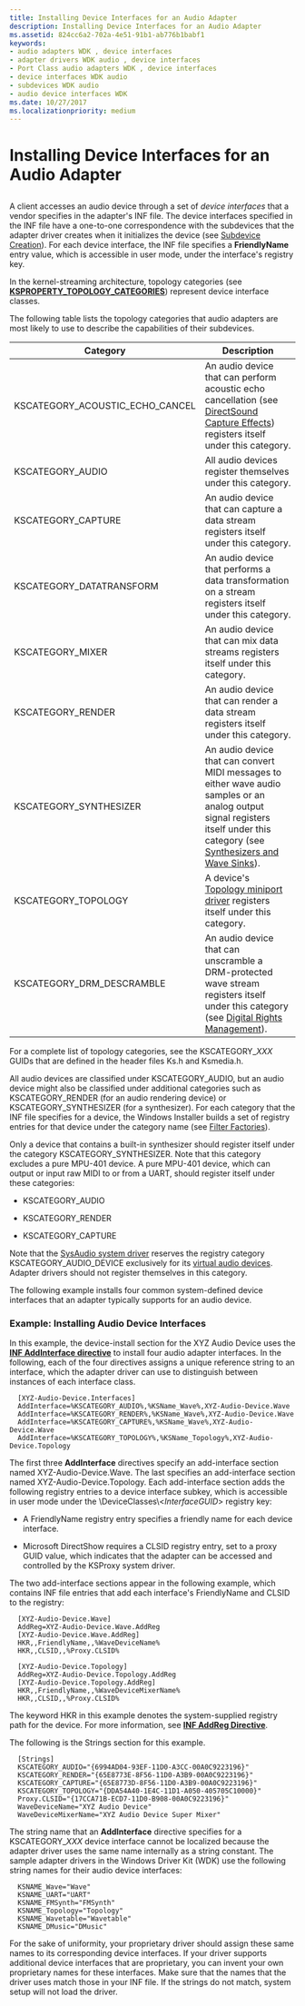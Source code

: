 ```yaml
---
title: Installing Device Interfaces for an Audio Adapter
description: Installing Device Interfaces for an Audio Adapter
ms.assetid: 824cc6a2-702a-4e51-91b1-ab776b1babf1
keywords:
- audio adapters WDK , device interfaces
- adapter drivers WDK audio , device interfaces
- Port Class audio adapters WDK , device interfaces
- device interfaces WDK audio
- subdevices WDK audio
- audio device interfaces WDK
ms.date: 10/27/2017
ms.localizationpriority: medium
---
```


# Installing Device Interfaces for an Audio Adapter


## <span id="installing_device_interfaces_for_an_audio_adapter"></span><span id="INSTALLING_DEVICE_INTERFACES_FOR_AN_AUDIO_ADAPTER"></span>


A client accesses an audio device through a set of *device interfaces* that a vendor specifies in the adapter's INF file. The device interfaces specified in the INF file have a one-to-one correspondence with the subdevices that the adapter driver creates when it initializes the device (see [Subdevice Creation](subdevice-creation.md)). For each device interface, the INF file specifies a **FriendlyName** entry value, which is accessible in user mode, under the interface's registry key.

In the kernel-streaming architecture, topology categories (see [**KSPROPERTY\_TOPOLOGY\_CATEGORIES**](../stream/ksproperty-topology-categories.md)) represent device interface classes.

The following table lists the topology categories that audio adapters are most likely to use to describe the capabilities of their subdevices.

|Category|Description|
|--- |--- |
|KSCATEGORY_ACOUSTIC_ECHO_CANCEL|An audio device that can perform acoustic echo cancellation (see [DirectSound Capture Effects](directsound-capture-effects.md)) registers itself under this category.|
|KSCATEGORY_AUDIO|All audio devices register themselves under this category.|
|KSCATEGORY_CAPTURE|An audio device that can capture a data stream registers itself under this category.|
|KSCATEGORY_DATATRANSFORM|An audio device that performs a data transformation on a stream registers itself under this category.|
|KSCATEGORY_MIXER|An audio device that can mix data streams registers itself under this category.|
|KSCATEGORY_RENDER|An audio device that can render a data stream registers itself under this category.|
|KSCATEGORY_SYNTHESIZER|An audio device that can convert MIDI messages to either wave audio samples or an analog output signal registers itself under this category (see [Synthesizers and Wave Sinks](synthesizers-and-wave-sinks.md)).|
|KSCATEGORY_TOPOLOGY|A device's [Topology miniport driver](topology-miniport-driver.md) registers itself under this category.|
|KSCATEGORY_DRM_DESCRAMBLE|An audio device that can unscramble a DRM-protected wave stream registers itself under this category (see [Digital Rights Management](digital-rights-management.md)).|


For a complete list of topology categories, see the KSCATEGORY\_*XXX* GUIDs that are defined in the header files Ks.h and Ksmedia.h.

All audio devices are classified under KSCATEGORY\_AUDIO, but an audio device might also be classified under additional categories such as KSCATEGORY\_RENDER (for an audio rendering device) or KSCATEGORY\_SYNTHESIZER (for a synthesizer). For each category that the INF file specifies for a device, the Windows Installer builds a set of registry entries for that device under the category name (see [Filter Factories](filter-factories.md)).

Only a device that contains a built-in synthesizer should register itself under the category KSCATEGORY\_SYNTHESIZER. Note that this category excludes a pure MPU-401 device. A pure MPU-401 device, which can output or input raw MIDI to or from a UART, should register itself under these categories:

-   KSCATEGORY\_AUDIO

-   KSCATEGORY\_RENDER

-   KSCATEGORY\_CAPTURE

Note that the [SysAudio system driver](kernel-mode-wdm-audio-components.md#sysaudio_system_driver) reserves the registry category KSCATEGORY\_AUDIO\_DEVICE exclusively for its [virtual audio devices](virtual-audio-devices.md). Adapter drivers should not register themselves in this category.

The following example installs four common system-defined device interfaces that an adapter typically supports for an audio device.

### <span id="example__installing_audio_device_interfaces"></span><span id="EXAMPLE__INSTALLING_AUDIO_DEVICE_INTERFACES"></span>Example: Installing Audio Device Interfaces

In this example, the device-install section for the XYZ Audio Device uses the [**INF AddInterface directive**](../install/inf-addinterface-directive.md) to install four audio adapter interfaces. In the following, each of the four directives assigns a unique reference string to an interface, which the adapter driver can use to distinguish between instances of each interface class.

```inf
  [XYZ-Audio-Device.Interfaces]
  AddInterface=%KSCATEGORY_AUDIO%,%KSName_Wave%,XYZ-Audio-Device.Wave
  AddInterface=%KSCATEGORY_RENDER%,%KSName_Wave%,XYZ-Audio-Device.Wave
  AddInterface=%KSCATEGORY_CAPTURE%,%KSName_Wave%,XYZ-Audio-Device.Wave
  AddInterface=%KSCATEGORY_TOPOLOGY%,%KSName_Topology%,XYZ-Audio-Device.Topology
```

The first three **AddInterface** directives specify an add-interface section named XYZ-Audio-Device.Wave. The last specifies an add-interface section named XYZ-Audio-Device.Topology. Each add-interface section adds the following registry entries to a device interface subkey, which is accessible in user mode under the \\DeviceClasses\\&lt;*InterfaceGUID*&gt; registry key:

-   A FriendlyName registry entry specifies a friendly name for each device interface.

-   Microsoft DirectShow requires a CLSID registry entry, set to a proxy GUID value, which indicates that the adapter can be accessed and controlled by the KSProxy system driver.

The two add-interface sections appear in the following example, which contains INF file entries that add each interface's FriendlyName and CLSID to the registry:

```inf
  [XYZ-Audio-Device.Wave]
  AddReg=XYZ-Audio-Device.Wave.AddReg
  [XYZ-Audio-Device.Wave.AddReg]
  HKR,,FriendlyName,,%WaveDeviceName%
  HKR,,CLSID,,%Proxy.CLSID%

  [XYZ-Audio-Device.Topology]
  AddReg=XYZ-Audio-Device.Topology.AddReg
  [XYZ-Audio-Device.Topology.AddReg]
  HKR,,FriendlyName,,%WaveDeviceMixerName%
  HKR,,CLSID,,%Proxy.CLSID%
```

The keyword HKR in this example denotes the system-supplied registry path for the device. For more information, see [**INF AddReg Directive**](../install/inf-addreg-directive.md).

The following is the Strings section for this example.

```inf
  [Strings]
  KSCATEGORY_AUDIO="{6994AD04-93EF-11D0-A3CC-00A0C9223196}"
  KSCATEGORY_RENDER="{65E8773E-8F56-11D0-A3B9-00A0C9223196}"
  KSCATEGORY_CAPTURE="{65E8773D-8F56-11D0-A3B9-00A0C9223196}"
  KSCATEGORY_TOPOLOGY="{DDA54A40-1E4C-11D1-A050-405705C10000}"
  Proxy.CLSID="{17CCA71B-ECD7-11D0-B908-00A0C9223196}"
  WaveDeviceName="XYZ Audio Device"
  WaveDeviceMixerName="XYZ Audio Device Super Mixer"
```

The string name that an **AddInterface** directive specifies for a KSCATEGORY\_*XXX* device interface cannot be localized because the adapter driver uses the same name internally as a string constant. The sample adapter drivers in the Windows Driver Kit (WDK) use the following string names for their audio device interfaces:

```inf
  KSNAME_Wave="Wave"
  KSNAME_UART="UART"
  KSNAME_FMSynth="FMSynth"
  KSNAME_Topology="Topology"
  KSNAME_Wavetable="Wavetable"
  KSNAME_DMusic="DMusic"
```

For the sake of uniformity, your proprietary driver should assign these same names to its corresponding device interfaces. If your driver supports additional device interfaces that are proprietary, you can invent your own proprietary names for these interfaces. Make sure that the names that the driver uses match those in your INF file. If the strings do not match, system setup will not load the driver.